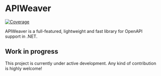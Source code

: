 # APIWeaver
[![Coverage](https://sonarcloud.io/api/project_badges/measure?project=xC0dex_APIWeaver&metric=coverage)](https://sonarcloud.io/summary/new_code?id=xC0dex_APIWeaver)

APIWeaver is a full-featured, lightweight and fast library for OpenAPI support in .NET.

## Work in progress
This project is currently under active development. Any kind of contribution is highly welcome!
